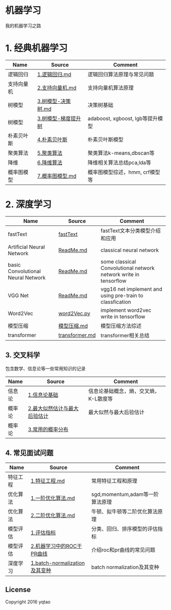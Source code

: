 # 机器学习
我的机器学习之路

# 1. 经典机器学习
|Name|Source|Comment|
| ---- | -------|------- |
|逻辑回归|[1.逻辑回归.md](classical-machine-learning/1.逻辑回归.md)|逻辑回归算法原理与常见问题|
|支持向量机|[2.支持向量机.md](classical-machine-learning/2.支持向量机.md)|支持向量机算法原理|
|树模型|[3.树模型-决策树.md](interview/classical_algorithm/3.树模型-决策树.md)|决策树基础|
|树模型|[3.树模型-梯度提升树](interview/classical_algorithm/3.树模型-梯度提升树.md)|adaboost, xgboost, lgb等提升模型|
|朴素贝叶斯|[4.朴素贝叶斯](interview/classical_algorithm/4.朴素贝叶斯.md)|朴素贝叶斯模型|
|聚类算法|[5.聚类算法](classical-machine-learning/5.聚类算法.md)|聚类算法k-means,dbscan等|
|降维|[6.降维算法](classical-machine-learning/6.降维(PCA,LDA).md)|降维相关算法总结pca,lda等|
|概率图模型|[7.概率图模型.md](classical-machine-learning/7.概率图模型.md)| 概率图模型综述，hmm, crf模型等|


# 2. 深度学习
| Name | Source |Comment |
| ---- | -------|------- |
|fastText|[fastText](deep-learning/fastText-快速的文本分类模型.md)| fastText文本分类模型介绍和应用|
|Artificial Neural Network|[ReadMe.md](./Artificial-neural-network/ReadMe.md)|classical neural network|
|basic Convolutional Neural Network|[ReadMe.md](./Basic-CNN/ReadMe.md)|some classical Convolutional network network write in tensorflow |
|VGG Net|[ReadMe.md](./VGGNet/ReadMe.md)|vgg16 net implement and using pre-train to classfication|
|Word2Vec|[word2Vec.py](./word2Vec/word2Vec.py)|implement word2vec write in tensorflow |
|模型压缩|[模型压缩.md](deep-learning/模型压缩.md)| 模型压缩方法综述|
|transformer|[transformer.md](deep-learning/transformer.md)| transformer相关总结|

## 3. 交叉科学
包含数学、信息论等一些常用知识的记录

| Name | Source |Comment |
| ---- | -------|------- |
|信息论|[1.信息论基础](interdiscipline/1.信息论基础.md)|信息论基础概念，熵，交叉熵，K-L散度等|
|概率论|[2.最大似然估计与最大后验估计](interdiscipline/2.最大似然估计和最大后验估计.md)|最大似然与最大后验估计|
|概率论|[3.常用的概率分布](interdiscipline/3.常用的概率分布.md)|


## 4. 常见面试问题
| Name | Source |Comment |
| ---- | -------|------- |
|特征工程|[1.特征工程.md](interview/feature_engineering/1.特征工程.md)|常用特征工程和原理|
|优化算法|[1.一阶优化算法.md](interview/optimize_algorithm/1.一阶优化算法.md)|sgd,momentum,adam等一阶算法原理|
|优化算法|[2.二阶优化算法.md](interview/optimize_algorithm/2.二阶优化算法.md)|牛顿、拟牛顿等二阶优化算法原理|
|模型评估|[1.评估指标](interview/model_evaluate/1.评估指标.md)|分类、回归、排序模型的评估指标|
|模型评估|[2.机器学习中的ROC于PR曲线](interview/model_evaluate/2.机器学习中的ROC与PR曲线.md)| 介绍roc和pr曲线的常见问题|
|深度学习|[1.batch-normalization及其变种](interview/deep_learning/1.batch-normalization及其变种.md)|batch normalization及其变种|

## License

Copyright 2016 yqtao
